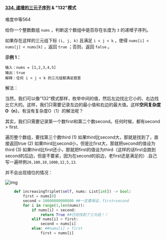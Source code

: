 #### [334. 递增的三元子序列](https://leetcode-cn.com/problems/increasing-triplet-subsequence/)   & "132"模式

 难度中等564

给你一个整数数组 `nums` ，判断这个数组中是否存在长度为 `3` 的递增子序列。

如果存在这样的三元组下标 `(i, j, k)` 且满足 `i < j < k` ，使得 `nums[i] < nums[j] < nums[k]` ，返回 `true` ；否则，返回 `false` 。

 

**示例 1：**

```
输入：nums = [1,2,3,4,5]
输出：true
解释：任何 i < j < k 的三元组都满足题意
```



解法：

当然，我们可以像”132“模式那样，枚举中间的值，然后左边找比它小的、右边找比它大的。这样，我们只需要记录左边的最小值和右边的最大值。这样**空间复杂度O（n）**。有没有复杂度O（1）的解法呢？

其实，我们只需要记录第一个数first和第二个数second。任何时候，都有second > first. 

遍历整个数组，要找第三个数third
(1) 如果third比second大，那就是找到了，直接返回true
(2) 如果third比second小，但是比first大，那就把second的值设为third
(3) 如果third比first还小，那就把first的值设为third（这样的话first会跑到second的后边，但是不要紧，因为在second的前边，老first还是满足的）.自己写一遍样例`20,100,10,1000,12,5,13`.

并不会出现错位的情况：

![img](https://pica.zhimg.com/80/v2-f72d404ef3475642ceefb561196336f4_1440w.png)

```python
    def increasingTriplet(self, nums: List[int]) -> bool:
        first = nums[0]
        second = 10000000000000 ##一定要保证，first<second
        for i in range(1,len(nums)):
            if nums[i] > second:
                return True ##已经找到了三元组！！
            elif nums[i] > first:
                second = nums[i]
            else: ##nums[i] < first
                first = nums[i]
```

